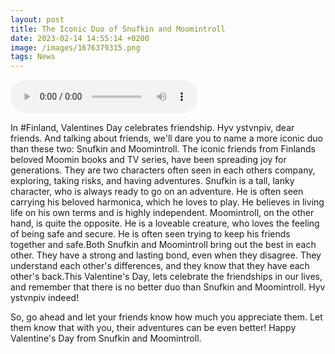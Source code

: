 ```yaml
--- 
layout: post 
title: The Iconic Duo of Snufkin and Moomintroll
date: 2023-02-14 14:55:14 +0200 
image: /images/1676379315.png
tags: News 
--- 
```


<audio controls>
<source src="/audios/1676379315.mp3" type="audio/mpeg">
</audio>

In #Finland, Valentines Day celebrates friendship. Hyv ystvnpiv, dear friends. And talking about friends, we'll dare you to name a more iconic duo than these two: Snufkin and Moomintroll. The iconic friends from Finlands beloved Moomin books and TV series, have been spreading joy for generations. They are two characters often seen in each others company, exploring, taking risks, and having adventures. Snufkin is a tall, lanky character, who is always ready to go on an adventure. He is often seen carrying his beloved harmonica, which he loves to play. He believes in living life on his own terms and is highly independent. Moomintroll, on the other hand, is quite the opposite. He is a loveable creature, who loves the feeling of being safe and secure. He is often seen trying to keep his friends together and safe.Both Snufkin and Moomintroll bring out the best in each other. They have a strong and lasting bond, even when they disagree. They understand each other's differences, and they know that they have each other's back.This Valentine's Day, lets celebrate the friendships in our lives, and remember that there is no better duo than Snufkin and Moomintroll. Hyv ystvnpiv indeed!

So, go ahead and let your friends know how much you appreciate them. Let them know that with you, their adventures can be even better! Happy Valentine's Day from Snufkin and Moomintroll.
